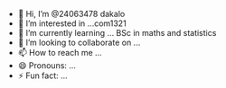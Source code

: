 - 👋 Hi, I’m @24063478 dakalo 
- 👀 I’m interested in ...com1321
- 🌱 I’m currently learning ... BSc in maths and statistics 
- 💞️ I’m looking to collaborate on ...
- 📫 How to reach me ...
- 😄 Pronouns: ...
- ⚡ Fun fact: ...

<!---
24063478/24063478 is a ✨ special ✨ repository because its `README.md` (this file) appears on your GitHub profile.
You can click the Preview link to take a look at your changes.
--->
